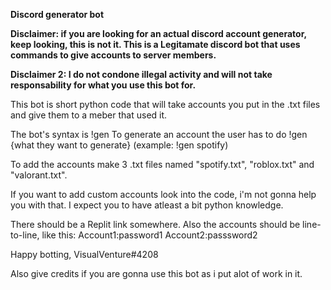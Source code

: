 **Discord generator bot**

**Disclaimer: if you are looking for an actual discord account generator, keep looking, this is not it. This is a Legitamate discord bot that uses commands to give accounts to server members.**

**Disclaimer 2: I do not condone illegal activity and will not take responsability for what you use this bot for.**

This bot is short python code that will take accounts you put in the .txt files and give them to a meber that used it.

The bot's syntax is !gen
To generate an account the user has to do !gen {what they want to generate} (example: !gen spotify)

To add the accounts make 3 .txt files named "spotify.txt", "roblox.txt" and "valorant.txt".

If you want to add custom accounts look into the code, i'm not gonna help you with that. 
I expect you to have atleast a bit python knowledge.

There should be a Replit link somewhere.
Also the accounts should be line-to-line, like this:
Account1:password1
Account2:passsword2

Happy botting, VisualVenture#4208

Also give credits if you are gonna use this bot as i put alot of work in it.
